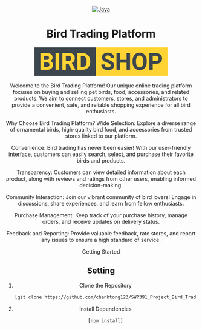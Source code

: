 <div align="center">

   [![Java](https://img.shields.io/badge/Language-Java-%23f34b7d.svg?style=plastic)](https://vi.wikipedia.org/wiki/Java_(programming_language))
   # Bird Trading Platform

![Bird Trading Platform Logo](Logo.png)

Welcome to the Bird Trading Platform! Our unique online trading platform focuses on buying and selling pet birds, food, accessories, and related products. We aim to connect customers, stores, and administrators to provide a convenient, safe, and reliable shopping experience for all bird enthusiasts.

Why Choose Bird Trading Platform?
Wide Selection: Explore a diverse range of ornamental birds, high-quality bird food, and accessories from trusted stores linked to our platform.

Convenience: Bird trading has never been easier! With our user-friendly interface, customers can easily search, select, and purchase their favorite birds and products.

Transparency: Customers can view detailed information about each product, along with reviews and ratings from other users, enabling informed decision-making.

Community Interaction: Join our vibrant community of bird lovers! Engage in discussions, share experiences, and learn from fellow enthusiasts.

Purchase Management: Keep track of your purchase history, manage orders, and receive updates on delivery status.

Feedback and Reporting: Provide valuable feedback, rate stores, and report any issues to ensure a high standard of service.

Getting Started

## Setting

1. Clone the Repository

   ```bash
   [git clone https://github.com/chanhtong123/SWP391_Project_Bird_Trading_Platform.git]
2. Install Dependencies
   ```bash
   [npm install]

</div>
